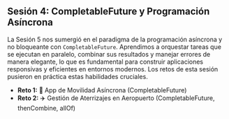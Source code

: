 ## Sesión 4: CompletableFuture y Programación Asíncrona

La Sesión 5 nos sumergió en el paradigma de la programación asíncrona y no bloqueante con `CompletableFuture`. Aprendimos a orquestar tareas que se ejecutan en paralelo, combinar sus resultados y manejar errores de manera elegante, lo que es fundamental para construir aplicaciones responsivas y eficientes en entornos modernos. Los retos de esta sesión pusieron en práctica estas habilidades cruciales.

- **Reto 1:** 📲 App de Movilidad Asíncrona (CompletableFuture)
- **Reto 2:** ✈️ Gestión de Aterrizajes en Aeropuerto (CompletableFuture, thenCombine, allOf)
